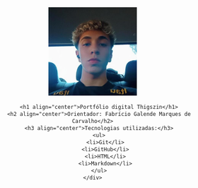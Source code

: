 <!DOCTYPE html>
<html lang="en">
<head>
    <meta charset="UTF-8">
    <meta name="viewport" content="width=device-width, initial-scale=1.0">
</head>
<body>
    <div style="text-align:center;">
        <div align="center">
            <img width="200px" src="/mgt/thigsPics.jpeg" alt="Picture"/> 
        </div>
    
        <h1 align="center">Portfólio digital Thigszin</h1>
        <h2 align="center">Orientador: Fabrício Galende Marques de Carvalho</h2>
        <h3 align="center">Tecnologias utilizadas:</h3>
        <ul>
            <li>Git</li>
            <li>GitHub</li>
            <li>HTML</li>
            <li>Markdown</li>
        </ul>
    </div>
</body>
</html>